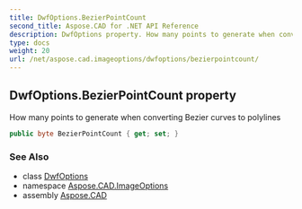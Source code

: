 ```yaml
---
title: DwfOptions.BezierPointCount
second_title: Aspose.CAD for .NET API Reference
description: DwfOptions property. How many points to generate when converting Bezier curves to polylines
type: docs
weight: 20
url: /net/aspose.cad.imageoptions/dwfoptions/bezierpointcount/
---
```

## DwfOptions.BezierPointCount property

How many points to generate when converting Bezier curves to polylines

```csharp
public byte BezierPointCount { get; set; }
```

### See Also

* class [DwfOptions](../)
* namespace [Aspose.CAD.ImageOptions](../../../aspose.cad.imageoptions/)
* assembly [Aspose.CAD](../../../)


